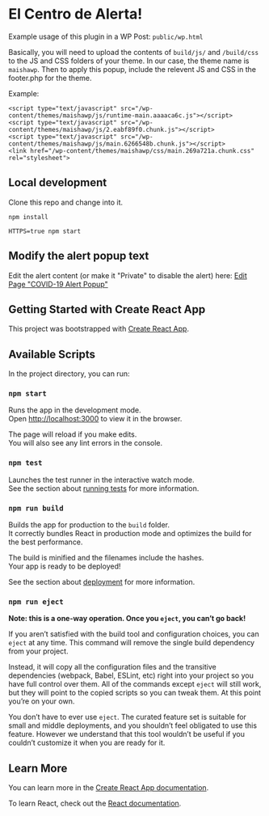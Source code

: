 # El Centro de Alerta!

Example usage of this plugin in a WP Post:
`public/wp.html`

Basically, you will need to upload the contents of `build/js/` and `/build/css` to the JS and CSS folders of your theme. In our case, the theme name is `maishawp`. Then to apply this popup, include the relevent JS and CSS in the footer.php for the theme.

Example:
```
<script type="text/javascript" src="/wp-content/themes/maishawp/js/runtime-main.aaaaca6c.js"></script>
<script type="text/javascript" src="/wp-content/themes/maishawp/js/2.eabf89f0.chunk.js"></script>
<script type="text/javascript" src="/wp-content/themes/maishawp/js/main.6266548b.chunk.js"></script>
<link href="/wp-content/themes/maishawp/css/main.269a721a.chunk.css" rel="stylesheet">
```

## Local development
Clone this repo and change into it.
```
npm install
```

```
HTTPS=true npm start
```

## Modify the alert popup text

Edit the alert content (or make it "Private" to disable the alert) here:
[Edit Page "COVID-19 Alert Popup"](http://www.elcentrodelaraza.org/wp-admin/post.php?post=9482&action=edit)

## Getting Started with Create React App

This project was bootstrapped with [Create React App](https://github.com/facebook/create-react-app).

## Available Scripts

In the project directory, you can run:

### `npm start`

Runs the app in the development mode.\
Open [http://localhost:3000](http://localhost:3000) to view it in the browser.

The page will reload if you make edits.\
You will also see any lint errors in the console.

### `npm test`

Launches the test runner in the interactive watch mode.\
See the section about [running tests](https://facebook.github.io/create-react-app/docs/running-tests) for more information.

### `npm run build`

Builds the app for production to the `build` folder.\
It correctly bundles React in production mode and optimizes the build for the best performance.

The build is minified and the filenames include the hashes.\
Your app is ready to be deployed!

See the section about [deployment](https://facebook.github.io/create-react-app/docs/deployment) for more information.

### `npm run eject`

**Note: this is a one-way operation. Once you `eject`, you can’t go back!**

If you aren’t satisfied with the build tool and configuration choices, you can `eject` at any time. This command will remove the single build dependency from your project.

Instead, it will copy all the configuration files and the transitive dependencies (webpack, Babel, ESLint, etc) right into your project so you have full control over them. All of the commands except `eject` will still work, but they will point to the copied scripts so you can tweak them. At this point you’re on your own.

You don’t have to ever use `eject`. The curated feature set is suitable for small and middle deployments, and you shouldn’t feel obligated to use this feature. However we understand that this tool wouldn’t be useful if you couldn’t customize it when you are ready for it.

## Learn More

You can learn more in the [Create React App documentation](https://facebook.github.io/create-react-app/docs/getting-started).

To learn React, check out the [React documentation](https://reactjs.org/).
